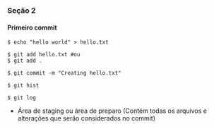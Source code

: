 ### Seção 2

#### Primeiro commit

```
$ echo "hello world" > hello.txt

$ git add hello.txt #ou
$ git add .

$ git commit -m "Creating hello.txt"

$ git hist

$ git log
```

* Área de staging ou área de preparo (Contém todas os arquivos e alterações que serão considerados no commit)